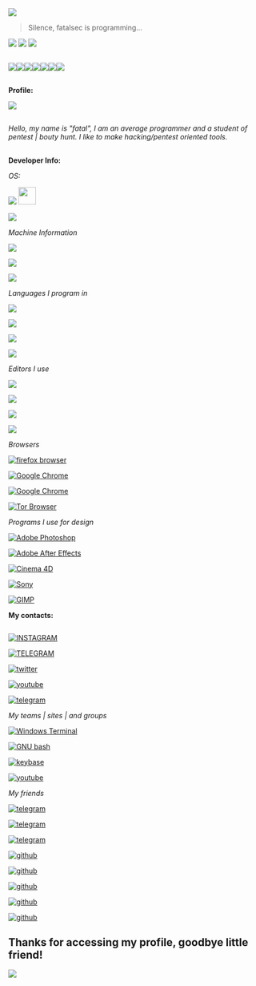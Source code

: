 <img src="https://i.gifer.com/946o.gif">

> Silence, fatalsec is programming...



<img src="https://readme-typing-svg.herokuapp.com?color=%237759B5&center=true&vCenter=true&lines=Hello%2C+welcome+to+my+github!;Be+a+good+boy+and+give+stars+to+my+projects!;My+name+is+fatalsec">

<img src="https://capsule-render.vercel.app/api?type=wave&color=7759b5&height=300&section=header&text=Fatalsec&fontSize=90&desc=I am a developer! (or trying to be)&animation=fadeIn&fontColor=ac7ed6&descSize=30"/>

<img id="fatalperfil" src="https://github-stats-alpha.vercel.app/api/?username=fatals3c&cc=000000&tc=7759b5&ic=9c6bff&bc=402773"/>

##

<img src="https://readme-components.vercel.app/api?component=logo&logo=Python&text=false&animation=spin&fill=black&textfill=bface6&"/><img src="https://readme-components.vercel.app/api?component=logo&logo=php&text=false&animation=spin&fill=black&textfill=bface6&"/><img src="https://readme-components.vercel.app/api?component=logo&logo=GNU bash&text=false&animation=spin&fill=black&textfill=bface6&"/><img src="https://readme-components.vercel.app/api?component=logo&logo=tor&text=false&animation=spin&fill=black&textfill=bface6&"/><img src="https://readme-components.vercel.app/api?component=logo&logo=debian&text=false&animation=spin&fill=black&textfill=bface6&"/><img src="https://readme-components.vercel.app/api?component=logo&logo=linux&text=false&animation=spin&fill=black&textfill=bface6&"/><img src="https://readme-components.vercel.app/api?component=logo&logo=javascript&text=false&animation=spin&fill=black&textfill=bface6&"/>



##
**Profile:**


<img src="https://metrics.lecoq.io/fatals3c?template=classic&base.community=0&base.repositories=0&languages=1&languages.limit=8&languages.sections=most-used&languages.colors=github&languages.threshold=0%25&languages.indepth=false&languages.analysis.timeout=15&languages.categories=markup%2C%20programming&languages.recent.categories=markup%2C%20programming&languages.recent.load=300&languages.recent.days=14&config.timezone=UTC">


##
*Hello, my name is "fatal", I am an average programmer and a student of pentest | bouty hunt.
I like to make hacking/pentest oriented tools.*

##
  
**Developer Info:**

*OS:*
  
<a href="#"><img src="https://img.shields.io/badge/Parrot_OS- 4.11-100000?style=for-the-badge&logo=Linux&logoColor=7759b5&labelColor=212121&color=7759b5"/></a>
<a href="#"><img width="35px" src="https://upload.wikimedia.org/wikipedia/commons/thumb/4/45/Parrot_Logo.png/632px-Parrot_Logo.png"></a>

<a href="#"><img src="https://img.shields.io/badge/Windows_10-For editing and playing-100000?style=for-the-badge&logo=Windows&logoColor=7759b5&labelColor=212121&color=7759b5"/></a>


*Machine Information*

<a href="#"><img src="https://img.shields.io/badge/Dell-OPTIPLEX_7090 [DDR4]-100000?style=for-the-badge&logo=Dell&logoColor=7759b5&labelColor=212121&color=7759b5"/></a>

<a href="#"><img src="https://img.shields.io/badge/RAM-6GB_2x8GB-100000?style=for-the-badge&logo=Dell&logoColor=7759b5&labelColor=212121&color=7759b5"/></a>

<a href="#"><img src="https://img.shields.io/badge/Process-Intel® Core™ i9-100000?style=for-the-badge&logo=Dell&logoColor=7759b5&labelColor=212121&color=7759b5"/></a>


*Languages I program in*

<a href="#"><img src="https://img.shields.io/badge/Python-Medium-100000?style=for-the-badge&logo=Python&logoColor=7759b5&labelColor=212121&color=7759b5"/></a>

<a href="#"><img src="https://img.shields.io/badge/Java_Script-Basic of the Basic-100000?style=for-the-badge&logo=JavaScript&logoColor=7759b5&labelColor=212121&color=7759b5"/></a>

<a href="#"><img src="https://img.shields.io/badge/SHELL/BASH_Script-MEDIUM-100000?style=for-the-badge&logo=GNU bash&logoColor=7759b5&labelColor=212121&color=7759b5"/></a>

<a href="#"><img src="https://img.shields.io/badge/php-For_web development only-100000?style=for-the-badge&logo=PHP&logoColor=7759b5&labelColor=212121&color=7759b5"/></a>

*Editors I use*

<a href="#"><img src="https://img.shields.io/badge/Editor-VIM-100000?style=for-the-badge&logo=VIM&logoColor=7759b5&labelColor=212121&color=7759b5"/></a>

<a href="#"><img src="https://img.shields.io/badge/Editor-Sublime_Text-100000?style=for-the-badge&logo=Sublime Text&logoColor=7759b5&labelColor=212121&color=7759b5"/></a>

<a href="#"><img src="https://img.shields.io/badge/Editor-Neovim-100000?style=for-the-badge&logo=Neovim&logoColor=7759b5&labelColor=212121&color=7759b5"/></a>

<a href="#"><img src="https://img.shields.io/badge/Editor-PyCharm-100000?style=for-the-badge&logo=PyCharm&logoColor=7759b5&labelColor=212121&color=7759b5"/></a>


*Browsers*

<a href="#"><img alt="firefox browser" src="https://img.shields.io/badge/Firefox_for parrot-[79.0]-100000?style=for-the-badge&logo=firefox browser&logoColor=7759b5&labelColor=212121&color=7759b5"/></a>

<a href="#"><img alt="Google Chrome" src="https://img.shields.io/badge/Chromium-90.0.4430.212 [Only for accessing sites that require flash player]-100000?style=for-the-badge&logo=Google Chrome&logoColor=7759b5&labelColor=212121&color=7759b5"/></a>

<a href="#"><img alt="Google Chrome" src="https://img.shields.io/badge/Google_Chrome-93.0.4577.63 [For testing my bots]-100000?style=for-the-badge&logo=Google Chrome&logoColor=7759b5&labelColor=212121&color=7759b5"/></a>

<a href="#"><img alt="Tor Browser" src="https://img.shields.io/badge/Tor_Browser-0.4.3.6 [Obviously to get into the onion network and camouflage myself.]-100000?style=for-the-badge&logo=Tor Browser&logoColor=7759b5&labelColor=212121&color=7759b5"/></a>

*Programs I use for design*

<a href="#"><img alt="Adobe Photoshop" src="https://img.shields.io/badge/ADOBE-PHOTOSHOP-100000?style=for-the-badge&logo=Adobe Photoshop&logoColor=7759b5&labelColor=212121&color=7759b5"/></a>

<a href="#"><img alt="Adobe After Effects" src="https://img.shields.io/badge/ADOBE-AFTER_EFFECTS-100000?style=for-the-badge&logo=Adobe After Effects&logoColor=7759b5&labelColor=212121&color=7759b5"/></a>

<a href="#"><img alt="Cinema 4D" src="https://img.shields.io/badge/CINEMA-4D-100000?style=for-the-badge&logo=Cinema 4D&logoColor=7759b5&labelColor=212121&color=7759b5"/></a>

<a href="#"><img alt="Sony" src="https://img.shields.io/badge/SONY-VEGAS_PRO-100000?style=for-the-badge&logo=Sony&logoColor=7759b5&labelColor=212121&color=7759b5"/></a>

<a href="#"><img alt="GIMP" src="https://img.shields.io/badge/GIMP-100000?style=for-the-badge&logo=GIMP&logoColor=7759b5&labelColor=212121&color=7759b5"/></a>

**My contacts:**

<a href="malito:fatalsec@dnmx.org" target="_blank"><img alt="" src="https://img.shields.io/badge/DNMX-EMAIL-100000?style=for-the-badge&logo=&logoColor=7759b5&labelColor=212121&color=7759b5"/></a>

<a href="https://www.instagram.com/fatalledits/" target="_blank"><img alt="INSTAGRAM" src="https://img.shields.io/badge/FATALSEC-INSTAGRAM-100000?style=for-the-badge&logo=INSTAGRAM&logoColor=7759b5&labelColor=212121&color=7759b5"/></a>

<a href="https://t.me/fatalsec" target="_blank"><img alt="TELEGRAM" src="https://img.shields.io/badge/FATALSEC-TELEGRAM-100000?style=for-the-badge&logo=TELEGRAM&logoColor=7759b5&labelColor=212121&color=7759b5"/></a>

<a href="https://twitter.com/f4t4lsec" target="_blank"><img alt="twitter" src="https://img.shields.io/badge/FATALSEC-TWITTER-100000?style=for-the-badge&logo=twitter&logoColor=7759b5&labelColor=212121&color=7759b5"/></a>

<a href="https://www.youtube.com/channel/UCVroJZsK3Qrvtvnk7NCKn-A" target="_blank"><img alt="youtube" src="https://img.shields.io/badge/FATALSEC-YOUTUBE-100000?style=for-the-badge&logo=youtube&logoColor=7759b5&labelColor=212121&color=7759b5"/></a>

<a href="https://t.me/archonchat" target="_blank"><img alt="telegram" src="https://img.shields.io/badge/archon-group-100000?style=for-the-badge&logo=telegram&logoColor=7759b5&labelColor=212121&color=7759b5"/></a>

*My teams | sites | and groups*

<a href="https://archon.teamroot.com.br" target="_blank"><img alt="Windows Terminal" src="https://img.shields.io/badge/ARCHON-SITE-100000?style=for-the-badge&logo=Windows Terminal&logoColor=7759b5&labelColor=212121&color=7759b5"/></a>

<a href="https://teamroot.com.br/" target="_blank"><img alt="GNU bash" src="https://img.shields.io/badge/TEAM_ROOT-SITE-100000?style=for-the-badge&logo=GNU bash&logoColor=7759b5&labelColor=212121&color=7759b5"/></a>

<a href="https://fatalsec.keybase.pub/" target="_blank"><img alt="keybase" src="https://img.shields.io/badge/FATALSEC-KEYBASE-100000?style=for-the-badge&logo=keybase&logoColor=7759b5&labelColor=212121&color=7759b5"/></a>

<a href='https://www.youtube.com/channel/UCm1zkDjD_rqTn3GxS0gzzUg' target="_blank"><img alt='youtube' src='https://img.shields.io/badge/archon-youtube-100000?style=for-the-badge&logo=youtube&logoColor=7759b5&labelColor=212121&color=7759b5'/></a>


*My friends*

<a href="https://t.me/OmgGass" target="_blank"><img alt="telegram" src="https://img.shields.io/badge/gass-telegram-100000?style=for-the-badge&logo=telegram&logoColor=7759b5&labelColor=212121&color=7759b5"/></a>

<a href="https://t.me/azz4_defalt" target="_blank"><img alt="telegram" src="https://img.shields.io/badge/Defalt-telegram-100000?style=for-the-badge&logo=telegram&logoColor=7759b5&labelColor=212121&color=7759b5"/></a>

<a href="https://t.me/Helior11" target="_blank"><img alt="telegram" src="https://img.shields.io/badge/helior-telegram-100000?style=for-the-badge&logo=telegram&logoColor=7759b5&labelColor=212121&color=7759b5"/></a>

<a href="https://github.com/pedrostyxx" target="_blank"><img alt="github" src="https://img.shields.io/badge/pedrostyxx-github-100000?style=for-the-badge&logo=github&logoColor=7759b5&labelColor=212121&color=7759b5"/></a>

<a href="https://github.com/JakePeraltah" target="_blank"><img alt="github" src="https://img.shields.io/badge/JAKE-github-100000?style=for-the-badge&logo=github&logoColor=7759b5&labelColor=212121&color=7759b5"/></a>

<a href="https://github.com/azz4defalt" target="_blank"><img alt="github" src="https://img.shields.io/badge/defalt-github-100000?style=for-the-badge&logo=github&logoColor=7759b5&labelColor=212121&color=7759b5"/></a>

<a href="https://github.com/Team-root" target="_blank"><img alt="github" src="https://img.shields.io/badge/team_root-github-100000?style=for-the-badge&logo=github&logoColor=7759b5&labelColor=212121&color=7759b5"/></a>

<a href="https://github.com/heIior" target="_blank"><img alt="github" src="https://img.shields.io/badge/helior-github-100000?style=for-the-badge&logo=github&logoColor=7759b5&labelColor=212121&color=7759b5"/></a>

##

## Thanks for accessing my profile, goodbye little friend!

<img src="https://c.tenor.com/mxmuYq0f6YcAAAAC/bye-bye-senpai-anime-smile.gif">

